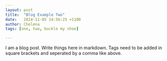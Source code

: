 ```yaml
---
layout: post
title:  "Blog Example Two"
date:   2024-11-05 14:56:25 +1100
author: Cholena
tags: [one, two, buckle my shoe]

---
```


I am a blog post.
Write things here in markdown.
Tags need to be added in square brackets and seperated by a comma like above.
